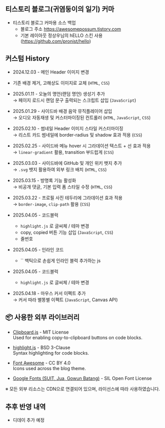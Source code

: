 
## 티스토리 블로그(귀염둥이의 일기) 커마
- 티스토리 블로그 커마용 소스 백업
  - 블로그 주소 https://awesomepossum.tistory.com
  - 기본 레이아웃 정상우님의 hELLO 스킨 사용(https://github.com/pronist/hello)

## 커스텀 History

- 2024.12.03 - 메인 Header 이미지 변경  
 - 기존 배경 제거, 고해상도 이미지로 교체 (`HTML`, `CSS`)

- 2025.01.11 - 오늘의 명언(랜덤 명언) 생성기 추가  
  → 페이지 로드시 랜덤 문구 출력되는 스크립트 삽입 (`JavaScript`)

- 2025.01.29 - 사이드바 배경 음악 뮤직플레이어 삽입  
  → 오디오 자동재생 및 커스터마이징된 컨트롤러 (`HTML`, `JavaScript`, `CSS`)

- 2025.02.10 - 썸네일 Header 이미지 스타일 커스터마이징  
  → 리스트 카드 썸네일에 border-radius 및 shadow 효과 적용 (`CSS`)

- 2025.02.25 - 사이드바 메뉴 hover 시 그라데이션 텍스트 + 선 효과 적용  
  → `linear-gradient` 활용, transition 부드럽게 (`CSS`)

- 2025.03.03 - 사이드바에 GitHub 및 개인 위키 뱃지 추가  
  → `.svg` 뱃지 활용하여 외부 링크 배치 (`HTML`, `CSS`)

- 2025.03.15 - 방명록 기능 활성화  
  → 비공개 댓글, 기본 입력 폼 스타일 수정 (`HTML`, `CSS`)

- 2025.03.22 - 프로필 사진 테두리에 그라데이션 효과 적용  
  → `border-image`, `clip-path` 활용 (`CSS`)

- 2025.04.05 - 코드블럭
  - `highlight.js` 로 글씨체 / 테마 변경
  - copy, copied 버튼 기능 삽입 (`JavaScript`, `CSS`)
  - 줄번호

- 2025.04.05 - 인라인 코드
  - `` 백틱으로 손쉽게 인라인 블럭 추가하는 js

- 2025.04.05 - 코드블럭
  - `highlight.js` 로 글씨체 / 테마 변경

- 2025.04.18 - 마우스 커서 이펙트 추가  
  → 커서 따라 별똥별 이펙트 (`JavaScript`, Canvas API)

## 📦 사용한 외부 라이브러리

- [Clipboard.js](https://clipboardjs.com/) - MIT License  
  Used for enabling copy-to-clipboard buttons on code blocks.

- [highlight.js](https://highlightjs.org/) - BSD 3-Clause  
  Syntax highlighting for code blocks.

- [Font Awesome](https://fontawesome.com/) - CC BY 4.0  
  Icons used across the blog theme.

- [Google Fonts (SUIT, Jua, Gowun Batang)](https://fonts.google.com/) - SIL Open Font License

※ 모든 외부 리소스는 CDN으로 연결되어 있으며, 라이선스에 따라 사용하였습니다.


## 추후 반영 내역
- 디데이 추가 예정
